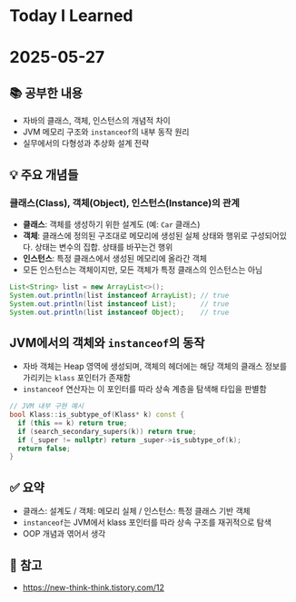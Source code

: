 # Today I Learned  
# 2025-05-27  

## 📚 공부한 내용  
- 자바의 클래스, 객체, 인스턴스의 개념적 차이  
- JVM 메모리 구조와 `instanceof`의 내부 동작 원리  
- 실무에서의 다형성과 추상화 설계 전략  

## 💡 주요 개념들  

### 클래스(Class), 객체(Object), 인스턴스(Instance)의 관계  
- **클래스**: 객체를 생성하기 위한 설계도 (예: `Car` 클래스) 
- **객체**: 클래스에 정의된 구조대로 메모리에 생성된 실체 상태와 행위로 구성되어있다. 상태는 변수의 집합. 상태를 바꾸는건 행위
- **인스턴스**: 특정 클래스에서 생성된 메모리에 올라간 객체  
- 모든 인스턴스는 객체이지만, 모든 객체가 특정 클래스의 인스턴스는 아님  

```java
List<String> list = new ArrayList<>();
System.out.println(list instanceof ArrayList); // true
System.out.println(list instanceof List);      // true
System.out.println(list instanceof Object);    // true
```

## JVM에서의 객체와 `instanceof`의 동작  
- 자바 객체는 Heap 영역에 생성되며, 객체의 헤더에는 해당 객체의 클래스 정보를 가리키는 `klass` 포인터가 존재함  
- `instanceof` 연산자는 이 포인터를 따라 상속 계층을 탐색해 타입을 판별함  

```cpp
// JVM 내부 구현 예시
bool Klass::is_subtype_of(Klass* k) const {
  if (this == k) return true;
  if (search_secondary_supers(k)) return true;
  if (_super != nullptr) return _super->is_subtype_of(k);
  return false;
}
```

## ✅ 요약  
- 클래스: 설계도 / 객체: 메모리 실체 / 인스턴스: 특정 클래스 기반 객체  
- `instanceof`는 JVM에서 klass 포인터를 따라 상속 구조를 재귀적으로 탐색
- OOP 개념과 엮어서 생각

## 🔗 참고  
- https://new-think-think.tistory.com/12
